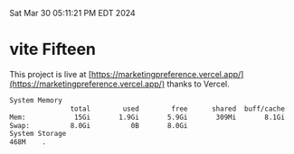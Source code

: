 Sat Mar 30 05:11:21 PM EDT 2024

# vite Fifteen


This project is live at [https://marketingpreference.vercel.app/](https://marketingpreference.vercel.app/) thanks to Vercel.

```bash
System Memory
               total        used        free      shared  buff/cache   available
Mem:            15Gi       1.9Gi       5.9Gi       309Mi       8.1Gi        13Gi
Swap:          8.0Gi          0B       8.0Gi
System Storage
468M	.
```
